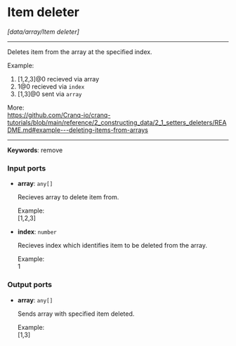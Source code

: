 # Item deleter

_[data/array/Item deleter]_

---

Deletes item from the array at the specified index.  
  
Example:   
1.  [1,2,3]@0 recieved via array   
2. 1@0 recieved via `index`   
3. [1,3]@0 sent via `array`  
  
More:  
https://github.com/Cranq-io/cranq-tutorials/blob/main/reference/2_constructing_data/2_1_setters_deleters/README.md#example---deleting-items-from-arrays  

---

__Keywords__: remove

### Input ports

* __array__: ` any[] `


    Recieves array to delete item from.  
      
    Example:  
    [1,2,3]  


* __index__: ` number `


    Recieves index which identifies item to be deleted from the array.  
      
    Example:  
    1  

### Output ports

* __array__: ` any[] `


    Sends array with specified item deleted.  
      
    Example:  
    [1,3]  

